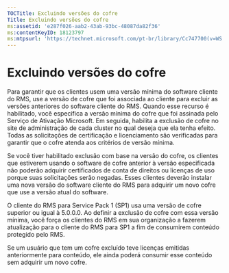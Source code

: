 ```yaml
---
TOCTitle: Excluindo versões do cofre
Title: Excluindo versões do cofre
ms:assetid: 'e287f026-aab2-43ab-93bc-48087da82f36'
ms:contentKeyID: 18123797
ms:mtpsurl: 'https://technet.microsoft.com/pt-br/library/Cc747700(v=WS.10)'
---
```


Excluindo versões do cofre
==========================

Para garantir que os clientes usem uma versão mínima do software cliente do RMS, use a versão de cofre que foi associada ao cliente para excluir as versões anteriores do software cliente do RMS. Quando esse recurso é habilitado, você especifica a versão mínima do cofre que foi assinada pelo Serviço de Ativação Microsoft. Em seguida, habilita a exclusão de cofre no site de administração de cada cluster no qual deseja que ela tenha efeito. Todas as solicitações de certificação e licenciamento são verificadas para garantir que o cofre atenda aos critérios de versão mínima.

Se você tiver habilitado exclusão com base na versão do cofre, os clientes que estiverem usando o software de cofre anterior à versão especificada não poderão adquirir certificados de conta de direitos ou licenças de uso porque suas solicitações serão negadas. Esses clientes deverão instalar uma nova versão do software cliente do RMS para adquirir um novo cofre que use a versão atual do software.

O cliente do RMS para Service Pack 1 (SP1) usa uma versão de cofre superior ou igual à 5.0.0.0. Ao definir a exclusão de cofre com essa versão mínima, você força os clientes do RMS em sua organização a fazerem atualização para o cliente do RMS para SP1 a fim de consumirem conteúdo protegido pelo RMS.

Se um usuário que tem um cofre excluído teve licenças emitidas anteriormente para conteúdo, ele ainda poderá consumir esse conteúdo sem adquirir um novo cofre.

